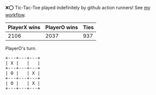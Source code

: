 :x::o: Tic-Tac-Toe played indefinitely by github action runners! See [my workflow](.github/workflows/play.yaml).

|PlayerX wins|PlayerO wins|Ties|
|-|-|-|
|2106|2037|937|

PlayerO's turn.

<pre>
+---+---+---+
| X |   |   |
+---+---+---+
| O |   | X |
+---+---+---+
| O |   | X |
+---+---+---+
</pre>
